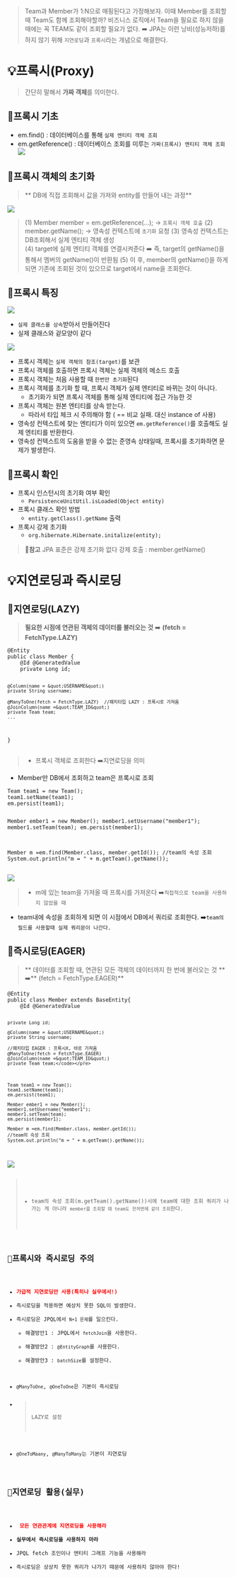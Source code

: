 <blockquote>
<p>Team과 Member가 1:N으로 매핑된다고 가정해보자.
이때 Member를 조회할 때 Team도 함께 조회해야할까?
비즈니스 로직에서 Team을 필요로 하지 않을 때에는 꼭 TEAM도 같이 조회할 필요가 없다.
➡️ JPA는 이런 낭비(성능저하)를 하지 않기 위해 <code>지연로딩</code>과 <code>프록시</code>라는 개념으로 해결한다.</p>
</blockquote>
<h1 id="💡프록시proxy">💡프록시(Proxy)</h1>
<blockquote>
<p>간단히 말해서 <strong>가짜 객체</strong>를 의미한다.</p>
</blockquote>
<h2 id="📗프록시-기초">📗프록시 기초</h2>
<ul>
<li>em.find() : 데이터베이스를 통해 <code>실제 엔티티 객체 조회</code></li>
<li>em.getReference() : 데이터베이스 조회를 미루는 <code>가짜(프록시) 엔티티 객체 조회</code><img src="https://velog.velcdn.com/images/dev_ssj/post/3f124b7f-00f5-41b4-95ed-16e5a3838d14/image.png" />

</li>
</ul>
<h2 id="📗프록시-객체의-초기화">📗프록시 객체의 초기화</h2>
<blockquote>
<p>** DB에 직접 조회해서 값을 가져와 entity를 만들어 내는 과정**</p>
</blockquote>
<img src="https://velog.velcdn.com/images/dev_ssj/post/c64876c2-d499-4ebe-822f-5ed5cf7abd39/image.png" />

<blockquote>
<p>(1) Member member = em.getReference(...); -&gt; <code>프록시 객체 호출</code>
(2) member.getName(); -&gt; 영속성 컨텍스트에 <code>초기화</code> 요청
(3) 영속성 컨텍스트는 DB조회해서 실제 엔티티 객체 생성<br />(4) target에 실제 엔티티 객체를 연결시켜준다
➡️ 즉, target의 getName()을 통해서 멤버의 getName()이 반환됨
(5) 이 후, member의 getName()을 하게되면 기존에 조회된 것이 있으므로 target에서 name을 조회한다.</p>
</blockquote>
<h2 id="📗프록시-특징">📗프록시 특징</h2>
<img src="https://velog.velcdn.com/images/dev_ssj/post/1cf08c08-45cf-429f-a6e3-c199d1742df1/image.png" />

<ul>
<li><code>실제 클래스를 상속</code>받아서 만들어진다</li>
<li>실제 클래스와 겉모양이 같다</li>
</ul>
<img src="https://velog.velcdn.com/images/dev_ssj/post/ab0cf216-535f-4a2f-862a-e69c53256f98/image.png" />

<ul>
<li>프록시 객체는 <code>실제 객체의 참조(target)</code>를 보관</li>
<li>프록시 객체를 호출하면 프록시 객체는 실제 객체의 메소드 호출</li>
<li>프록시 객체는 처음 사용할 때 <code>한번만 초기화</code>된다</li>
<li>프록시 객체를 초기화 할 때, 프록시 객체가 실제 엔티티로 바뀌는 것이 아니다.<ul>
<li>초기화가 되면 프록시 객체를 통해 실제 엔티티에 접근 가능한 것</li>
</ul>
</li>
<li>프록시 객체는 원본 엔티티를 상속 받는다.<ul>
<li>따라서 타입 체크 시 주의해야 함 ( == 비교 실패. 대신 instance of 사용)</li>
</ul>
</li>
<li>영속성 컨텍스트에 찾는 엔티티가 이미 있으면 <code>em.getReference()</code>를 호출해도 실제 엔티티를 반환한다. </li>
<li>영속성 컨텍스트의 도움을 받을 수 없는 준영속 상태일때, 프록시를 초기화하면 문제가 발생한다.</li>
</ul>
<h2 id="📗프록시-확인">📗프록시 확인</h2>
<ul>
<li>프록시 인스턴시의 초기화 여부 확인<ul>
<li><code>PersistenceUnitUtil.isLoaded(Object entity)</code></li>
</ul>
</li>
<li>프록시 클래스 확인 방법<ul>
<li><code>entity.getClass().getName</code> 출력</li>
</ul>
</li>
<li>프록시 강제 초기화<ul>
<li><code>org.hibernate.Hibernate.initalize(entity);</code></li>
</ul>
</li>
</ul>
<blockquote>
<p>📌<strong>참고</strong>
JPA 표준은 강제 초기화 없다
 강제 호출 : member.getName()</p>
</blockquote>
<h1 id="💡지연로딩과-즉시로딩">💡지연로딩과 즉시로딩</h1>
<h2 id="📗지연로딩lazy">📗지연로딩(LAZY)</h2>
<blockquote>
<p><strong>필요한 시점에 연관된 객체의 데이터를 불러오는 것</strong>
➡️ <strong>(fetch = FetchType.LAZY)</strong></p>
</blockquote>
<pre><code class="language-java">@Entity
public class Member {
    @Id @GeneratedValue
    private Long id;

    @Column(name = &quot;USERNAME&quot;)
    private String username;

    @ManyToOne(fetch = FetchType.LAZY)  //패치타입 LAZY : 프록시로 가져옴
    @JoinColumn(name =&quot;TEAM_ID&quot;)
    private Team team;
    ...
}</code></pre>
<blockquote>
<ul>
<li>프록시 객체로 조회한다
➡️지연로딩을 의미</li>
</ul>
</blockquote>
<ul>
<li>Member만 DB에서 조회하고 team은 프록시로 조회</li>
</ul>
<pre><code class="language-java">Team team1 = new Team();
team1.setName(team1);
em.persist(team1);

Member ember1 = new Member();
member1.setUsername(&quot;member1&quot;);
member1.setTeam(team);
em.persist(member1);

Member m =em.find(Member.class, member.getId());
//team의 속성 조회
System.out.println(&quot;m = &quot; + m.getTeam().getName());</code></pre>
<img src="https://velog.velcdn.com/images/dev_ssj/post/1f1694ec-53ca-47ba-9f6e-2bb8f6d619f1/image.png" />

<blockquote>
<ul>
<li>m에 있는 team을 가져올 때 프록시를 가져온다
➡️<code>직접적으로 team을 사용하지 않았을 때</code></li>
</ul>
</blockquote>
<ul>
<li>team내에 속성을 조회하게 되면 이 시점에서 DB에서 쿼리로 조회한다.
➡️<code>team의 필드를 사용할때 실제 쿼리문이 나간다.</code></li>
</ul>
<h2 id="📗즉시로딩eager">📗즉시로딩(EAGER)</h2>
<blockquote>
<p>** 데이터를 조회할 때, 연관된 모든 객체의 데이터까지 한 번에 불러오는 것 **
➡️** (fetch = FetchType.EAGER)**</p>
</blockquote>
<pre><code class="language-java">@Entity
public class Member extends BaseEntity{
    @Id @GeneratedValue

    private Long id;

    @Column(name = &quot;USERNAME&quot;)
    private String username;

    //패치타입 EAGER : 프록시X, 바로 가져옴
    @ManyToOne(fetch = FetchType.EAGER) 
    @JoinColumn(name =&quot;TEAM_ID&quot;)
    private Team team;</code></pre>
<pre><code class="language-java">Team team1 = new Team();
team1.setName(team1);
em.persist(team1);

Member ember1 = new Member();
member1.setUsername(&quot;member1&quot;);
member1.setTeam(team);
em.persist(member1);

Member m =em.find(Member.class, member.getId());
//team의 속성 조회
System.out.println(&quot;m = &quot; + m.getTeam().getName());</code></pre>
<img src="https://velog.velcdn.com/images/dev_ssj/post/97f384f4-4fc9-4030-a318-6ad1c2109ce7/image.png" />

<blockquote>
<ul>
<li>team의 속성 조회(m.getTeam().getName())시에 team에 대한 조회 쿼리가 나가는 게 아니라 <code>member를 조회할 때 team도 한꺼번에 같이 조회</code>한다.</li>
</ul>
</blockquote>
<h2 id="📗프록시와-즉시로딩-주의">📗프록시와 즉시로딩 주의</h2>
<ul>
<li><span style="color: red;"><strong>가급적 지연로딩만 사용(특히나 실무에서!)</strong></span></li>
<li>즉시로딩을 적용하면 예상치 못한 SQL이 발생한다.</li>
<li>즉시로딩은 JPQL에서 <code>N+1 문제</code>를 일으킨다.<ul>
<li>해결방안1 : JPQL에서 <code>fetchJoin</code>을 사용한다.</li>
<li>해결방안2 : <code>@EntityGraph</code>를 사용한다.</li>
<li>해결방안3 : <code>batchSize</code>를 설정한다.</li>
</ul>
</li>
<li><code>@ManyToOne</code>, <code>@OneToOne</code>은 기본이 즉시로딩</li>
<li><blockquote>
<p>LAZY로 설정</p>
</blockquote>
</li>
<li><code>@OneToMaany</code>, <code>@ManyToMany</code>는 기본이 지연로딩</li>
</ul>
<h2 id="📗지연로딩-활용실무">📗지연로딩 활용(실무)</h2>
<ul>
<li><span style="color: red;"> <strong>모든 연관관계에 지연로딩을 사용해라</strong></span></li>
<li><strong>실무에서 즉시로딩을 사용하지 마라</strong></li>
<li>JPQL fetch 조인이나 엔티티 그래프 기능을 사용해라</li>
<li>즉시로딩은 상상치 못한 쿼리가 나가기 때문에 사용하지 않아야 한다!</li>
</ul>